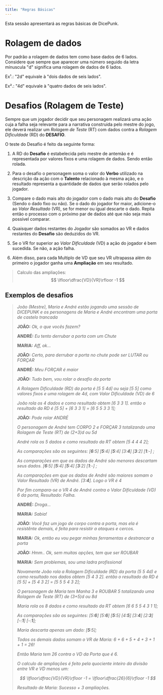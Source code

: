 ```yaml
---
title: "Regras Básicas"
---
```


Esta sessão apresentará as regras básicas de DicePunk.

# Rolagem de dados

Por padrão a rolagem de dados tem como base dados de 6 lados. Considere que sempre que aparecer uma número seguido da letra mínuscula "d" significa uma rolagem de dados de 6 lados.

Ex¹.: "2d" equivale à "dois dados de seis lados".

Ex².: "4d" equivale à "quatro dados de seis lados".

# Desafios (Rolagem de Teste)

Sempre que um jogador decidir que seu personagem realizará uma ação cuja a falha seja relevante para a narrativa construida pelo mestre do jogo, ele deverá realizar um *Rolagem de Teste* (RT) com dados contra a *Rolagem Dificuldade* (RD) do **DESAFIO**.

O teste do Desafio é feito da seguinte forma:
1. A RD do **Desafio** é estabelecida pelo mestre de antemão e é representada por valores fixos e uma rolagem de dados. Sendo então rolada.

2. Para o desafio o personagem soma o valor do **Verbo** utilizado na descrição da ação com o **Talento** relacionado à mesma ação, e o resultado representa a quantidade de dados que serão rolados pelo jogador.

3. Compare o dado mais alto do jogador com o dado mais alto do **Desafio** (Sendo o dado fixo ou não). Se o dado do jogador for maior, adicione-o ao *Valor Resultado* (VR), se for menor ou igual descarte o dado. Repita então o processo com o próximo par de dados até que não seja mais possível comparar.

4. Quaisquer dados restantes do Jogador são somados ao VR e dados restantes do **Desafio** são deduzidos do VR.

5. Se o VR for superior ao *Valor Dificuldade* (VD) a ação do jogador é bem sucedida. Se não, a ação falha.

6. Além disso, para cada Multiplo de VD que seu VR ultrapassa além do primeiro o jogador ganha uma **Ampliação** em seu resultado.

> Calculo das ampliações:
> $$ \lfloor\dfrac{VD}{VR}\rfloor -1 $$ 

## Exemplos de desafios

> *João (Mestre), Maria e André estão jogando uma sessão de DICEPUNK e os personagens de Maria e André encontram uma porta de castelo trancada*
>
> **JOÃO:** *Ok, o que vocês fazem?*
>
> **ANDRÉ:** *Eu tento derrubar a porta com um Chute*
>
> **MARIA:** *Aff, ok...*
>
> **JOÃO:** *Certo, para derrubar a porta no chute pode ser LUTAR ou FORÇAR*
>
> **ANDRÉ:** *Meu FORÇAR é maior*
>
> **JOÃO:** *Tudo bem, vou rolar o desafio da porta*
>
> *A Rolagem Dificuldade (RD) da porta é [5 5 4d] ou seja [5 5] como valores fixos e uma rolagem de 4d, com Valor Dificuldade (VD) de 6*
>
> *João rola os 4 dados e como resultado obtem [6 3 3 1]. então o resultado da RD é [5 5] + [6 3 3 1] = [6 5 5 3 3 1];*
>
> **JOÃO:** *Pode rolar ANDRÉ*
>
> *O personagem de André tem CORPO 2 e FORÇAR 3 totalizando uma Rolagem de Teste (RT) de (2+3)d ou 5d*
>
> *André rola os 5 dados e como resultado da RT obtem [5 4 4 4 2];*
>
> *As comparações são as seguintes: [**6**:5] [**5**:4] [**5**:4] [3:**4**] [**3**:2] [**1**:-] ;*
>
> *As comparações em que os dados de André são menores descartam seus dados. [**6**:5] [**5**:4] [**5**:4] [**3**:2] [**1**:-] ;*
>
> *As comparações em que os dados de André são maiores somam o Valor Resultado (VR) de André. [3:**4**]. Logo o VR é 4*
>
> *Por fim compara-se o VR 4 de André contra o Valor Dificuldade (VD) 6 da porta, Resultado: Falha.*
>
> **ANDRÉ:** *Droga...*
>
> **MARIA:** *Sabia!*
>
> **JOÃO:** *Você faz um jogo de corpo contra a porta, mas ela é resistênte demais, é feita para resistir a ataques e cercos.*
>
> **MARIA:** *Ok, então eu vou pegar minhas ferramentas e destrancar a porta*
>
> **JOÃO:** *Hmm.. Ok, sem muitas opções, tem que ser ROUBAR*
>
> **MARIA:** *Sem problemas, sou uma ladra profissional*
>
> *Novamente João rola a Rolagem Dificuldade (RD) da porta (5 5 4d) e como resultado nos dados obtem [5 4 3 2]. então o resultado da RD é [5 5] + [5 4 3 2] = [5 5 5 4 3 2];*
>
> *O personagem de Maria tem Manha 3 e ROUBAR 5 totalizando uma Rolagem de Teste (RT) de (3+5)d ou 8d*
>
> *Maria rola os 8 dados e como resultado da RT obtem [6 6 5 5 4 3 1 1];*
>
> *As comparações são as seguintes: [5:**6**] [5:**6**] [**5**:5] [4:**5**] [3:**4**] [2:**3**] [-:**1**] [-:**1**];*
>
> *Maria descarta apenas um dado: [**5**:5];*
>
> *Todos os demais dados somam o VR de Maria: 6 + 6 + 5 + 4 + 3 + 1 + 1 = 26!*
>
> *Então Maria tem 26 contra o VD da Porta que é 6.*
>
> *O calculo de ampliações é feito pela quociente inteiro da divisão entre VR e VD menos um:*
>
> *$$ \lfloor\dfrac{VD}{VR}\rfloor -1 = \lfloor\dfrac{26}{6}\rfloor -1 $$*
>
> *Resultado de Maria: Sucesso + 3 ampliações.*